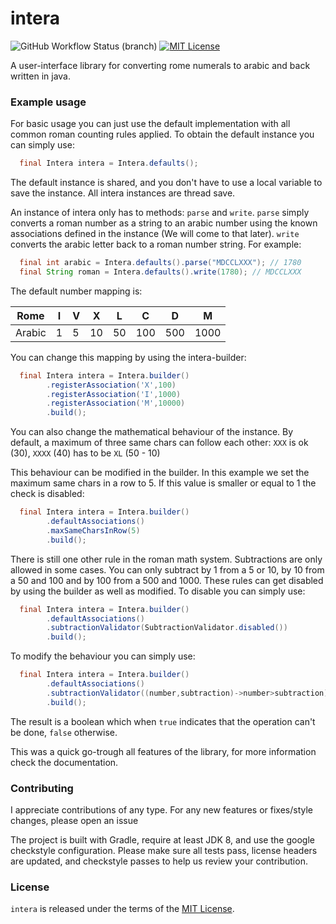 # intera

![GitHub Workflow Status (branch)](https://img.shields.io/github/workflow/status/derklaro/intera/build/master)
[![MIT License](https://img.shields.io/badge/license-MIT-blue)](license.txt)

A user-interface library for converting rome numerals to arabic and back written in java.

### Example usage

For basic usage you can just use the default implementation with all common roman counting rules
applied. To obtain the default instance you can simply use:

```java
  final Intera intera = Intera.defaults();
```

The default instance is shared, and you don't have to use a local variable to save the instance. All
intera instances are thread save.

An instance of intera only has to methods: `parse` and `write`. `parse` simply converts a roman
number as a string to an arabic number using the known associations defined in the instance (We will
come to that later). `write` converts the arabic letter back to a roman number string. For example:

```java
  final int arabic = Intera.defaults().parse("MDCCLXXX"); // 1780
  final String roman = Intera.defaults().write(1780); // MDCCLXXX
```

The default number mapping is:

| Rome   | I | V | X  | L  | C   | D   | M    |
|--------|---|---|----|----|-----|-----|------|
| Arabic | 1 | 5 | 10 | 50 | 100 | 500 | 1000 |

You can change this mapping by using the intera-builder:

```java
  final Intera intera = Intera.builder()
        .registerAssociation('X',100)
        .registerAssociation('I',1000)
        .registerAssociation('M',10000)
        .build();
```

You can also change the mathematical behaviour of the instance. By default, a maximum of three same
chars can follow each other:
`XXX` is ok (30), `XXXX` (40) has to be `XL` (50 - 10)

This behaviour can be modified in the builder. In this example we set the maximum same chars in a
row to 5. If this value is smaller or equal to 1 the check is disabled:

```java
  final Intera intera = Intera.builder()
        .defaultAssociations()
        .maxSameCharsInRow(5)
        .build();
```

There is still one other rule in the roman math system. Subtractions are only allowed in some cases.
You can only subtract by 1 from a 5 or 10, by 10 from a 50 and 100 and by 100 from a 500 and 1000.
These rules can get disabled by using the builder as well as modified. To disable you can simply
use:

```java
  final Intera intera = Intera.builder()
        .defaultAssociations()
        .subtractionValidator(SubtractionValidator.disabled())
        .build();
```

To modify the behaviour you can simply use:

```java
  final Intera intera = Intera.builder()
        .defaultAssociations()
        .subtractionValidator((number,subtraction)->number>subtraction)
        .build();
```

The result is a boolean which when `true` indicates that the operation can't be done, `false`
otherwise.

This was a quick go-trough all features of the library, for more information check the
documentation.

### Contributing

I appreciate contributions of any type. For any new features or fixes/style changes, please open an
issue

The project is built with Gradle, require at least JDK 8, and use the google checkstyle
configuration. Please make sure all tests pass, license headers are updated, and checkstyle passes
to help us review your contribution.

### License

`intera` is released under the terms of the [MIT License](license.txt).
